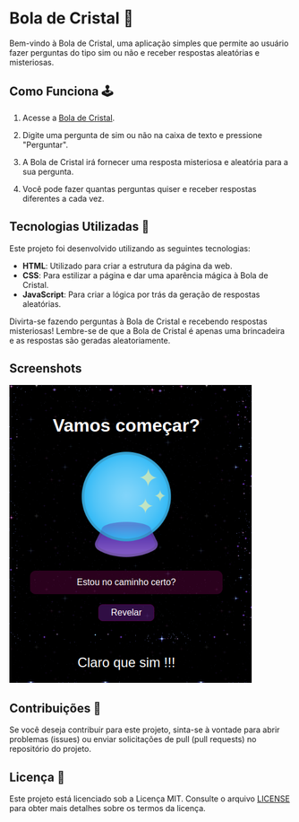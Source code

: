 # Bola de Cristal 🔮

Bem-vindo à Bola de Cristal, uma aplicação simples que permite ao usuário fazer perguntas do tipo sim ou não e receber respostas aleatórias e misteriosas. 

## Como Funciona 🕹️

1. Acesse a [Bola de Cristal](https://boladecristal.herokuapp.com/).

2. Digite uma pergunta de sim ou não na caixa de texto e pressione "Perguntar".

3. A Bola de Cristal irá fornecer uma resposta misteriosa e aleatória para a sua pergunta.

4. Você pode fazer quantas perguntas quiser e receber respostas diferentes a cada vez.

## Tecnologias Utilizadas 🚀

Este projeto foi desenvolvido utilizando as seguintes tecnologias:

- **HTML**: Utilizado para criar a estrutura da página da web.
- **CSS**: Para estilizar a página e dar uma aparência mágica à Bola de Cristal.
- **JavaScript**: Para criar a lógica por trás da geração de respostas aleatórias.


Divirta-se fazendo perguntas à Bola de Cristal e recebendo respostas misteriosas! Lembre-se de que a Bola de Cristal é apenas uma brincadeira e as respostas são geradas aleatoriamente.

## Screenshots

![Screenshot da Bola de Cristal](print2.png)

## Contribuições 💪

Se você deseja contribuir para este projeto, sinta-se à vontade para abrir problemas (issues) ou enviar solicitações de pull (pull requests) no repositório do projeto.

## Licença 📜

Este projeto está licenciado sob a Licença MIT. Consulte o arquivo [LICENSE](LICENSE) para obter mais detalhes sobre os termos da licença.

